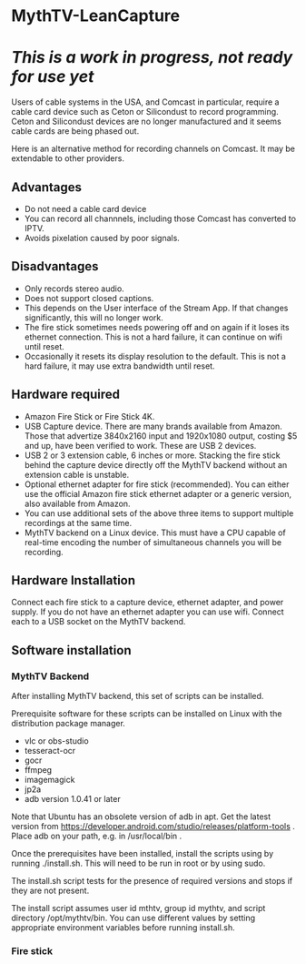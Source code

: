 # MythTV-LeanCapture

# ***This is a work in progress, not ready for use yet***

Users of cable systems in the USA, and Comcast in particular, require a cable card device such as Ceton or Silicondust to record programming. Ceton and Silicondust devices are no longer manufactured and it seems cable cards are being phased out.

Here is an alternative method for recording channels on Comcast. It may be extendable to other providers.

## Advantages

- Do not need a cable card device
- You can record all channnels, including those Comcast has converted to IPTV.
- Avoids pixelation caused by poor signals.

## Disadvantages

- Only records stereo audio.
- Does not support closed captions.
- This depends on the User interface of the Stream App. If that changes significantly, this will no longer work.
- The fire stick sometimes needs powering off and on again if it loses its ethernet connection. This is not a hard failure, it can continue on wifi until reset.
- Occasionally it resets its display resolution to the default. This is not a hard failure, it may use extra bandwidth until reset.

## Hardware required

- Amazon Fire Stick or Fire Stick 4K.
- USB Capture device. There are many brands available from Amazon. Those that advertize 3840x2160 input and 1920x1080 output, costing $5 and up, have been verified to work. These are USB 2 devices.
- USB 2 or 3 extension cable, 6 inches or more. Stacking the fire stick behind the capture device directly off the MythTV backend without an extension cable is unstable.
- Optional ethernet adapter for fire stick (recommended). You can either use the official Amazon fire stick ethernet adapter or a generic version, also available from Amazon.
- You can use additional sets of the above three items to support multiple recordings at the same time.
- MythTV backend on a Linux device. This must have a CPU capable of real-time encoding the number of simultaneous channels you will be recording.

## Hardware Installation

Connect each fire stick to a capture device, ethernet adapter, and power supply. If you do not have an ethernet adapter you can use wifi. Connect each to a USB socket on the MythTV backend.

## Software installation

### MythTV Backend

After installing MythTV backend, this set of scripts can be installed.

Prerequisite software for these scripts can be installed on Linux with the distribution package manager.
- vlc or obs-studio
- tesseract-ocr
- gocr
- ffmpeg
- imagemagick
- jp2a
- adb version 1.0.41 or later

Note that Ubuntu has an obsolete version of adb in apt. Get the latest version from https://developer.android.com/studio/releases/platform-tools . Place adb on your path, e.g. in /usr/local/bin .

Once the prerequisites have been installed, install the scripts using by running ./install.sh. This will need to be run in root or by using sudo.

The install.sh script tests for the presence of required versions and stops if they are not present.

The install script assumes user id mthtv, group id mythtv, and script directory /opt/mythtv/bin. You can use different values by setting appropriate environment variables before running install.sh.

### Fire stick



